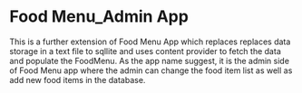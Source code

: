 Food Menu_Admin App
================================
This is a further extension of Food Menu App which replaces replaces data storage in a text file to sqllite and uses content provider to fetch the data and populate the FoodMenu. As the app name suggest, it is the admin side of Food Menu app where the admin can change the food item list as well as add new food items in the database.

